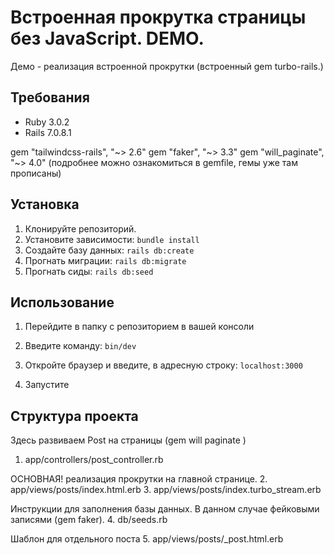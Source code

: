 # Встроенная прокрутка страницы без JavaScript. DEMO.
Демо - реализация встроенной прокрутки (встроенный gem turbo-rails.)

## Требования
- Ruby 3.0.2
- Rails 7.0.8.1

gem "tailwindcss-rails", "~> 2.6"
gem "faker", "~> 3.3"
gem "will_paginate", "~> 4.0"
(подробнее можно ознакомиться в gemfile, гемы уже там прописаны)

## Установка
1. Клонируйте репозиторий.
2. Установите зависимости: `bundle install`
3. Создайте базу данных: `rails db:create`
4. Прогнать миграции: `rails db:migrate`
5. Прогнать сиды: `rails db:seed`

## Использование
1. Перейдите в папку с репозиторием в вашей консоли
2. Введите команду: `bin/dev`

3. Откройте браузер и введите, в адресную строку: `localhost:3000`
4. Запустите

## Структура проекта
Здесь развиваем Post на страницы (gem will paginate )
1. app/controllers/post_controller.rb

ОСНОВНАЯ! реализация прокрутки на главной странице.
2. app/views/posts/index.html.erb
3. app/views/posts/index.turbo_stream.erb

Инструкции для заполнения базы данных. В данном случае фейковыми записями (gem faker).
4. db/seeds.rb

Шаблон для отдельного поста
5. app/views/posts/_post.html.erb